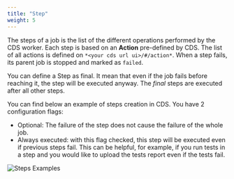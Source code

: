 ```yaml
---
title: "Step"
weight: 5
---
```


The steps of a job is the list of the different operations performed by the CDS worker. Each step is based on an **Action** pre-defined by CDS. The list of all actions is defined on `*<your cds url ui>/#/action*`. When a step fails, its parent job is stopped and marked as `failed`.

You can define a Step as final. It mean that even if the job fails before reaching it, the step will be executed anyway. The *final* steps are executed after all other steps.

You can find below an example of steps creation in CDS.
You have 2 configuration flags:

- Optional: The failure of the step does not cause the failure of the whole job.
- Always executed: with this flag checked, this step will be executed even if previous steps fail. This can be helpful, for example, if you run tests in a step and you would like to upload the tests report even if the tests fail.

![Steps Examples](/images/concepts_step_example.png)
